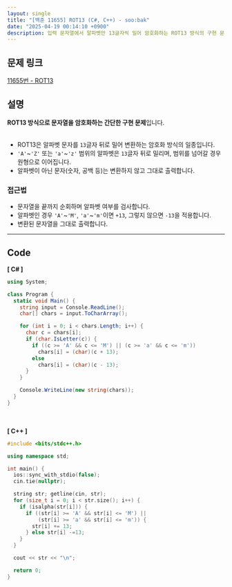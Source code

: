 ```yaml
---
layout: single
title: "[백준 11655] ROT13 (C#, C++) - soo:bak"
date: "2025-04-19 00:14:10 +0900"
description: 입력 문자열에서 알파벳만 13글자씩 밀어 암호화하는 ROT13 방식의 구현 문제인 백준 11655번 ROT13 문제의 C# 및 C++ 풀이 및 해설
---
```


## 문제 링크
[11655번 - ROT13](https://www.acmicpc.net/problem/11655)

## 설명
**ROT13 방식으로 문자열을 암호화하는 간단한 구현 문제**입니다.<br>
<br>

- ROT13은 알파벳 문자를 `13`글자 뒤로 밀어 변환하는 암호화 방식의 일종입니다.<br>
- `'A'`~`'Z'` 또는 `'a'`~`'z'` 범위의 알파벳은 `13`글자 뒤로 밀리며, 범위를 넘어갈 경우 원형으로 이어집니다.<br>
- 알파벳이 아닌 문자(숫자, 공백 등)는 변환하지 않고 그대로 출력합니다.<br>

### 접근법
- 문자열을 끝까지 순회하며 알파벳 여부를 검사합니다.<br>
- 알파벳인 경우 `'A'`~`'M'`, `'a'`~`'m'`이면 `+13`, 그렇지 않으면 `-13`을 적용합니다.<br>
- 변환된 문자열을 그대로 출력합니다.<br>

---

## Code
<b>[ C# ] </b>
<br>

```csharp
using System;

class Program {
  static void Main() {
    string input = Console.ReadLine();
    char[] chars = input.ToCharArray();

    for (int i = 0; i < chars.Length; i++) {
      char c = chars[i];
      if (char.IsLetter(c)) {
        if ((c >= 'A' && c <= 'M') || (c >= 'a' && c <= 'm'))
          chars[i] = (char)(c + 13);
        else
          chars[i] = (char)(c - 13);
      }
    }

    Console.WriteLine(new string(chars));
  }
}
```

<br><br>
<b>[ C++ ] </b>
<br>

```cpp
#include <bits/stdc++.h>

using namespace std;

int main() {
  ios::sync_with_stdio(false);
  cin.tie(nullptr);

  string str; getline(cin, str);
  for (size_t i = 0; i < str.size(); i++) {
    if (isalpha(str[i])) {
      if ((str[i] >= 'A' && str[i] <= 'M') ||
          (str[i] >= 'a' && str[i] <= 'm')) {
        str[i] += 13;
      } else str[i] -=13;
    }
  }

  cout << str << "\n";

  return 0;
}
```
